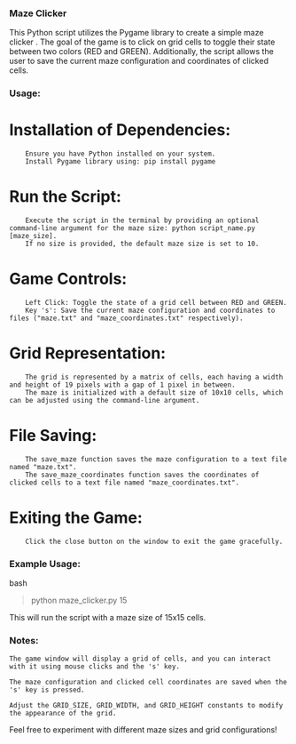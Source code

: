 ### Maze Clicker

This Python script utilizes the Pygame library to create a simple maze clicker . The goal of the game is to click on grid cells to toggle their state between two colors (RED and GREEN). Additionally, the script allows the user to save the current maze configuration and coordinates of clicked cells.

### Usage:

#    Installation of Dependencies:
        Ensure you have Python installed on your system.
        Install Pygame library using: pip install pygame

#    Run the Script:
        Execute the script in the terminal by providing an optional command-line argument for the maze size: python script_name.py [maze_size].
        If no size is provided, the default maze size is set to 10.

#    Game Controls:
        Left Click: Toggle the state of a grid cell between RED and GREEN.
        Key 's': Save the current maze configuration and coordinates to files ("maze.txt" and "maze_coordinates.txt" respectively).

#    Grid Representation:
        The grid is represented by a matrix of cells, each having a width and height of 19 pixels with a gap of 1 pixel in between.
        The maze is initialized with a default size of 10x10 cells, which can be adjusted using the command-line argument.

#    File Saving:
        The save_maze function saves the maze configuration to a text file named "maze.txt".
        The save_maze_coordinates function saves the coordinates of clicked cells to a text file named "maze_coordinates.txt".

#    Exiting the Game:
        Click the close button on the window to exit the game gracefully.

### Example Usage:

bash

> python maze_clicker.py 15

This will run the script with a maze size of 15x15 cells.
### Notes:

    The game window will display a grid of cells, and you can interact with it using mouse clicks and the 's' key.

    The maze configuration and clicked cell coordinates are saved when the 's' key is pressed.

    Adjust the GRID_SIZE, GRID_WIDTH, and GRID_HEIGHT constants to modify the appearance of the grid.

Feel free to experiment with different maze sizes and grid configurations!